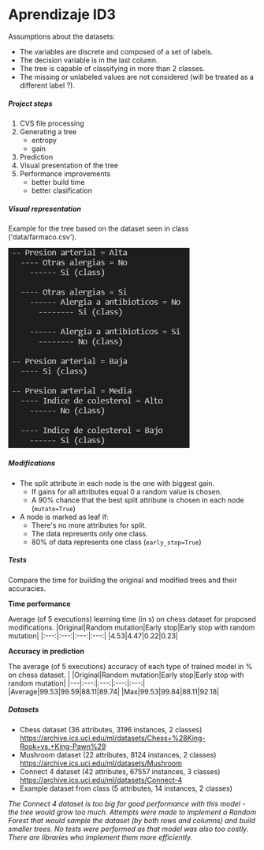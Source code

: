 # Aprendizaje ID3

Assumptions about the datasets:
- The variables are discrete and composed of a set of labels.
- The decision variable is in the last column.
- The tree is capable of classifying in more than 2 classes.
- The missing or unlabeled values are not considered (will be treated as a different label ?).

##### Project steps

1. CVS file processing
2. Generating a tree
    - entropy
    - gain
3. Prediction
4. Visual presentation of the tree
5. Performance improvements
    - better build time
    - better clasification

##### Visual representation

Example for the tree based on the dataset seen in class ('data/farmaco.csv').

![](2022-01-16-20-53-07.png)

##### Modifications

- The split attribute  in each node is the one with biggest gain.
    - If gains for all attributes equal 0 a random value is chosen.
    - A 90% chance that the best split attribute is chosen in each node (`mutate=True`)
- A node is marked as leaf if:
    - There's no more attributes for split.
    - The data represents only one class.
    - 80% of data represents one class (`early_stop=True`)

##### Tests
Compare the time for building the original and modified trees and their accuracies.

**Time performance**

Average (of 5 executions) learning time (in s) on chess dataset for proposed modifications.
|Original|Random mutation|Early stop|Early stop with random mutation|
|:---:|:---:|:---:|:---:|
|4.53|4.47|0.22|0.23|

**Accuracy in prediction**

The average (of 5 executions) accuracy of each type of trained model in % on chess dataset.
| |Original|Random mutation|Early stop|Early stop with random mutation|
|---|:---:|:---:|:---:|:---:|
|Average|99.53|99.59|88.11|89.74|
|Max|99.53|99.84|88.11|92.18|

##### Datasets
- Chess dataset (36 attributes, 3196 instances, 2 classes) https://archive.ics.uci.edu/ml/datasets/Chess+%28King-Rook+vs.+King-Pawn%29
- Mushroom dataset (22 attributes, 8124 instances, 2 classes) https://archive.ics.uci.edu/ml/datasets/Mushroom
- Connect 4 dataset (42 attributes, 67557 instances, 3 classes) https://archive.ics.uci.edu/ml/datasets/Connect-4
- Example dataset from class (5 attributes, 14 instances, 2 classes)

*The Connect 4 dataset is too big for good performance with this model - the tree would grow too much. Attempts were made to implement a Random Forest that would sample the dataset (by both rows and columns) and build smaller trees. No tests were performed as that model was also too costly. There are libraries who implement them more efficiently.*